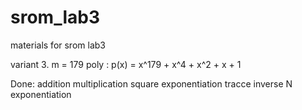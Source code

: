 # srom_lab3
materials for srom lab3


variant 3. 
m = 179
poly : p(x) = x^179 + x^4 + x^2 + x + 1


Done:
addition
multiplication
square exponentiation
tracce
inverse
N exponentiation
